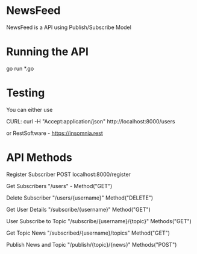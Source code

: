#  NewsFeed
NewsFeed is a API using Publish/Subscribe Model

# Running the API

go run *.go

# Testing 
You can either use 

CURL:
curl -H "Accept:application/json" http://localhost:8000/users

or
RestSoftware - https://insomnia.rest


# API Methods
Register Subscriber
POST localhost:8000/register


Get Subscribers
"/users" - Method("GET")

Delete Subscriber
"/users/{username}" Method("DELETE")

Get User Details
"/subscribe/{username}" Method("GET")

User Subscribe to Topic
"/subscribe/{username}/{topic}" Methods("GET")

Get Topic News
"/subscribed/{username}/topics" Method("GET")

Publish News and Topic
"/publish/{topic}/{news}" Methods("POST")

